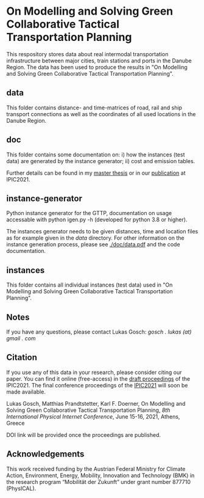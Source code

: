 # On Modelling and Solving Green Collaborative Tactical Transportation Planning
This respository stores data about real intermodal transportation infrastructure between major cities, train stations and ports in the Danube Region. The data has been used to produce the results in "On Modelling and Solving Green Collaborative Tactical Transportation Planning".

## data
This folder contains distance- and time-matrices of road, rail and ship transport connections as well as the coordinates of all used locations in the Danube Region.

## doc
This folder contains some documentation on:
i) how the instances (test data) are generated by the instance generator;
ii) cost and emission tables.

Further details can be found in my [master thesis](http://othes.univie.ac.at/67535/) or in our [publication](https://www.pi.events/IPIC2021/sites/default/files/IPIC2021_DRAFT%20PROCEEDINGS_PAPER_POSTER.pdf) at IPIC2021.

## instance-generator
Python instance generator for the GTTP, documentation on usage accessable with python igen.py -h (developed for python 3.8 or higher).

The instances generator needs to be given distances, time and location files as for example given in the *data* directory. For other information on the instance generation process, please see [./doc/data.pdf](https://raw.githubusercontent.com/saper0/gttp-data/main/doc/data.pdf) and the code documentation.

## instances
This folder contains all individual instances (test data) used in "On Modelling and Solving Green Collaborative Tactical Transportation Planning".

## Notes

If you have any questions, please contact Lukas Gosch: *gosch . lukas (at) gmail . com*

## Citation
If you use any of this data in your research, please consider citing our paper. You can find it online (free-access) in the [draft proceedings](https://www.pi.events/IPIC2021/sites/default/files/IPIC2021_DRAFT%20PROCEEDINGS_PAPER_POSTER.pdf) of the IPIC2021. The final conference proceedings of the [IPIC2021](https://www.pi.events/) will soon be made available. 

Lukas Gosch, Matthias Prandtstetter, Karl F. Doerner, On Modelling and Solving Green Collaborative Tactical Transportation Planning, *8th International Physical Internet Conference*, June 15-16, 2021, Athens, Greece

DOI link will be provided once the proceedings are published. 

## Acknowledgements
This work received funding by the Austrian Federal Ministry for Climate Action, Environment, Energy, 
Mobility, Innovation and Technology (BMK) in the research program “Mobilität der Zukunft” under grant 
number 877710 (PhysICAL).
